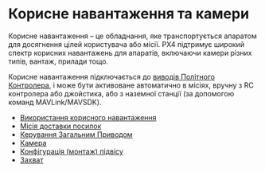 # Корисне навантаження та камери

Корисне навантаження – це обладнання, яке транспортується апаратом для досягнення цілей користувача або місії. PX4 підтримує широкий спектр корисних навантажень для апаратів, включаючи камери різних типів, вантаж, прилади тощо.

Корисне навантаження підключається до [виводів Політного Контролера](../getting_started/px4_basic_concepts.md#outputs-motors-servos-actuators), і може бути активоване автоматично в місіях, вручну з RC контролера або джойстика, або з наземної станції (за допомогою команд MAVLink/MAVSDK).

- [Використання корисного навантаження](../payloads/use_cases.md)
- [Місія доставки посилок](../flying/package_delivery_mission.md)
- [Керування Загальним Приводом](../payloads/generic_actuator_control.md)
- [Камера](../camera/index.md)
- [Конфігурація \(монтаж\) підвісу](../advanced/gimbal_control.md)
- [Захват](../peripherals/gripper.md)
